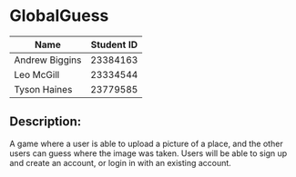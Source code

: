 # GlobalGuess

| Name           | Student ID |
|----------------|------------|
| Andrew Biggins | 23384163   |
| Leo McGill     | 23334544   |
| Tyson Haines   | 23779585   |

## Description:
A game where a user is able to upload a picture of a place, and the other users can guess where the image was taken. Users will be able to sign up and create an account, or login in with an existing account.



